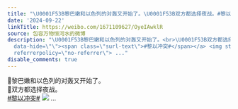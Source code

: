 ```yaml
---
title: "\U0001F53B黎巴嫩和以色列的对轰又开始了。\U0001F53B双方都选择夜战。#黎以冲突# [图片]"
date: '2024-09-22'
linkTitle: https://weibo.com/1671109627/OyeIAwklR
source: 包容万物恒河水的微博
description: "\U0001F53B黎巴嫩和以色列的对轰又开始了。<br>\U0001F53B双方都选择夜战。<br><a href=\"https://m.weibo.cn/search?containerid=231522type%3D1%26t%3D10%26q%3D%23%E9%BB%8E%E4%BB%A5%E5%86%B2%E7%AA%81%23&amp;extparam=%23%E9%BB%8E%E4%BB%A5%E5%86%B2%E7%AA%81%23\"
  data-hide=\"\"><span class=\"surl-text\">#黎以冲突#</span></a> <img style=\"\" src=\"https://tvax3.sinaimg.cn/large/639b1bfbly1htx2hop953j20zu0s7h5u.jpg\"
  referrerpolicy=\"no-referrer\"> ..."
disable_comments: true
---
```

🔻黎巴嫩和以色列的对轰又开始了。<br>🔻双方都选择夜战。<br><a href="https://m.weibo.cn/search?containerid=231522type%3D1%26t%3D10%26q%3D%23%E9%BB%8E%E4%BB%A5%E5%86%B2%E7%AA%81%23&amp;extparam=%23%E9%BB%8E%E4%BB%A5%E5%86%B2%E7%AA%81%23" data-hide=""><span class="surl-text">#黎以冲突#</span></a> <img style="" src="https://tvax3.sinaimg.cn/large/639b1bfbly1htx2hop953j20zu0s7h5u.jpg" referrerpolicy="no-referrer"> ...